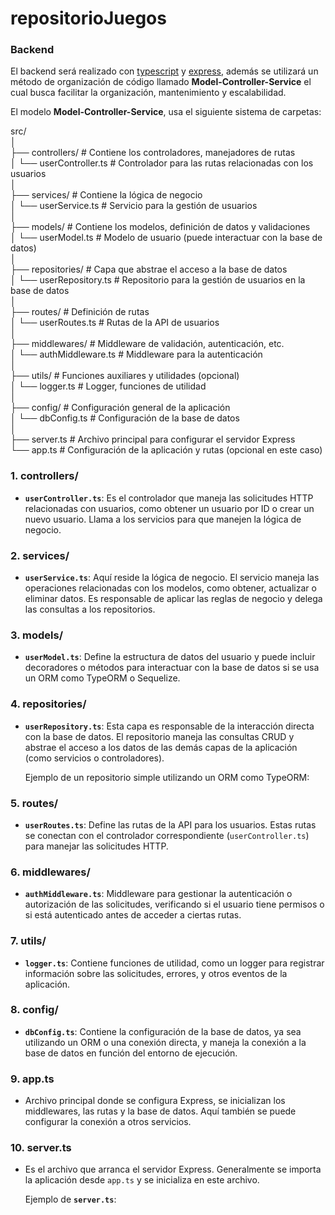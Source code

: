 # repositorioJuegos
### Backend

El backend será realizado con [typescript](https://www.typescriptlang.org/docs/) y [express](https://expressjs.com/), además se utilizará un método de organización de código llamado **Model-Controller-Service** el cual busca facilitar la organización, mantenimiento y escalabilidad.

El modelo **Model-Controller-Service**, usa el siguiente sistema de carpetas:

src/  
│  
├── controllers/           # Contiene los controladores, manejadores de rutas  
│   └── userController.ts  # Controlador para las rutas relacionadas con los usuarios  
│  
├── services/              # Contiene la lógica de negocio  
│   └── userService.ts     # Servicio para la gestión de usuarios  
│  
├── models/                # Contiene los modelos, definición de datos y validaciones  
│   └── userModel.ts       # Modelo de usuario (puede interactuar con la base de datos)  
│  
├── repositories/          # Capa que abstrae el acceso a la base de datos  
│   └── userRepository.ts  # Repositorio para la gestión de usuarios en la base de datos  
│  
├── routes/                # Definición de rutas  
│   └── userRoutes.ts      # Rutas de la API de usuarios  
│  
├── middlewares/           # Middleware de validación, autenticación, etc.  
│   └── authMiddleware.ts  # Middleware para la autenticación  
│  
├── utils/                 # Funciones auxiliares y utilidades (opcional)  
│   └── logger.ts          # Logger, funciones de utilidad  
│  
├── config/                # Configuración general de la aplicación  
│   └── dbConfig.ts        # Configuración de la base de datos  
│  
├── server.ts              # Archivo principal para configurar el servidor Express  
└── app.ts                 # Configuración de la aplicación y rutas (opcional en este caso)  



### **1. controllers/**

- **`userController.ts`**: Es el controlador que maneja las solicitudes HTTP relacionadas con usuarios, como obtener un usuario por ID o crear un nuevo usuario. Llama a los servicios para que manejen la lógica de negocio.

### **2. services/**

- **`userService.ts`**: Aquí reside la lógica de negocio. El servicio maneja las operaciones relacionadas con los modelos, como obtener, actualizar o eliminar datos. Es responsable de aplicar las reglas de negocio y delega las consultas a los repositorios.

### **3. models/**

- **`userModel.ts`**: Define la estructura de datos del usuario y puede incluir decoradores o métodos para interactuar con la base de datos si se usa un ORM como TypeORM o Sequelize.

### **4. repositories/**

- **`userRepository.ts`**: Esta capa es responsable de la interacción directa con la base de datos. El repositorio maneja las consultas CRUD y abstrae el acceso a los datos de las demás capas de la aplicación (como servicios o controladores).
    
    Ejemplo de un repositorio simple utilizando un ORM como TypeORM:

### **5. routes/**

- **`userRoutes.ts`**: Define las rutas de la API para los usuarios. Estas rutas se conectan con el controlador correspondiente (`userController.ts`) para manejar las solicitudes HTTP.

### **6. middlewares/**

- **`authMiddleware.ts`**: Middleware para gestionar la autenticación o autorización de las solicitudes, verificando si el usuario tiene permisos o si está autenticado antes de acceder a ciertas rutas.

### **7. utils/**

- **`logger.ts`**: Contiene funciones de utilidad, como un logger para registrar información sobre las solicitudes, errores, y otros eventos de la aplicación.

### **8. config/**

- **`dbConfig.ts`**: Contiene la configuración de la base de datos, ya sea utilizando un ORM o una conexión directa, y maneja la conexión a la base de datos en función del entorno de ejecución.

### **9. app.ts**

- Archivo principal donde se configura Express, se inicializan los middlewares, las rutas y la base de datos. Aquí también se puede configurar la conexión a otros servicios.

### **10. server.ts**

- Es el archivo que arranca el servidor Express. Generalmente se importa la aplicación desde `app.ts` y se inicializa en este archivo.
    
    Ejemplo de **`server.ts`**:
